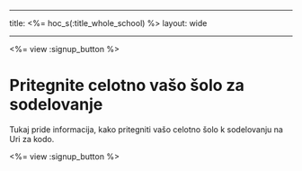 * * *

title: <%= hoc_s(:title_whole_school) %> layout: wide

* * *

<%= view :signup_button %>

# Pritegnite celotno vašo šolo za sodelovanje

Tukaj pride informacija, kako pritegniti vašo celotno šolo k sodelovanju na Uri za kodo.

<%= view :signup_button %>